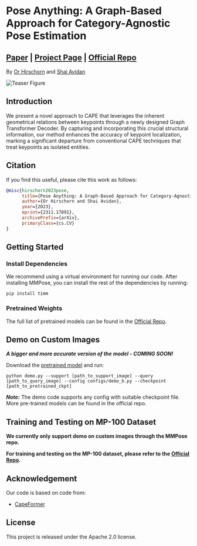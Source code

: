 # Pose Anything: A Graph-Based Approach for Category-Agnostic Pose Estimation

## [Paper](https://arxiv.org/pdf/2311.17891.pdf) | [Project Page](https://orhir.github.io/pose-anything/) | [Official Repo](https://github.com/orhir/PoseAnything)

By [Or Hirschorn](https://scholar.google.co.il/citations?user=GgFuT_QAAAAJ&hl=iw&oi=ao)
and [Shai Avidan](https://scholar.google.co.il/citations?hl=iw&user=hpItE1QAAAAJ)

![Teaser Figure](https://github.com/open-mmlab/mmpose/assets/26127467/96480360-1a80-41f6-88d3-d6c747506a7e)

## Introduction

We present a novel approach to CAPE that leverages the inherent geometrical
relations between keypoints through a newly designed Graph Transformer Decoder.
By capturing and incorporating this crucial structural information, our method
enhances the accuracy of keypoint localization, marking a significant departure
from conventional CAPE techniques that treat keypoints as isolated entities.

## Citation

If you find this useful, please cite this work as follows:

```bibtex
@misc{hirschorn2023pose,
      title={Pose Anything: A Graph-Based Approach for Category-Agnostic Pose Estimation},
      author={Or Hirschorn and Shai Avidan},
      year={2023},
      eprint={2311.17891},
      archivePrefix={arXiv},
      primaryClass={cs.CV}
}
```

## Getting Started

### Install Dependencies

We recommend using a virtual environment for running our code.
After installing MMPose, you can install the rest of the dependencies by
running:

```
pip install timm
```

### Pretrained Weights

The full list of pretrained models can be found in
the [Official Repo](https://github.com/orhir/PoseAnything).

## Demo on Custom Images

***A bigger and more accurate version of the model - COMING SOON!***

Download
the [pretrained model](https://drive.google.com/file/d/1RT1Q8AMEa1kj6k9ZqrtWIKyuR4Jn4Pqc/view?usp=drive_link)
and run:

```
python demo.py --support [path_to_support_image] --query [path_to_query_image] --config configs/demo_b.py --checkpoint [path_to_pretrained_ckpt]
```

***Note:*** The demo code supports any config with suitable checkpoint file.
More pre-trained models can be found in the official repo.

## Training and Testing on MP-100 Dataset

**We currently only support demo on custom images through the MMPose repo.**

**For training and testing on the MP-100 dataset, please refer to
the [Official Repo](https://github.com/orhir/PoseAnything).**

## Acknowledgement

Our code is based on code from:

- [CapeFormer](https://github.com/flyinglynx/CapeFormer)

## License

This project is released under the Apache 2.0 license.

